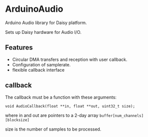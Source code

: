 # ArduinoAudio
Arduino Audio library for Daisy platform.

Sets up Daisy hardware for Audio I/O.

## Features

* Circular DMA transfers and reception with user callback.
* Configuration of samplerate.
* flexible callback interface

## callback

The callback must be a function with these arguments:

```void AudioCallback(float **in, float **out, uint32_t size);```

where in and out are pointers to a 2-day array `buffer[num_channels][blocksize]`

size is the number of samples to be processed.

